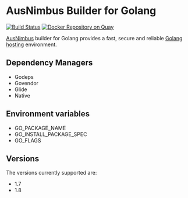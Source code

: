 # AusNimbus Builder for Golang

[![Build Status](https://travis-ci.org/ausnimbus/s2i-golang.svg?branch=master)](https://travis-ci.org/ausnimbus/s2i-golang)
[![Docker Repository on Quay](https://quay.io/repository/ausnimbus/s2i-golang/status "Docker Repository on Quay")](https://quay.io/repository/ausnimbus/s2i-golang)

[AusNimbus](https://www.ausnimbus.com.au/) builder for Golang provides a fast, secure and reliable [Golang hosting](https://www.ausnimbus.com.au/languages/golang-hosting/) environment.

## Dependency Managers

- Godeps
- Govendor
- Glide
- Native

## Environment variables

- GO_PACKAGE_NAME
- GO_INSTALL_PACKAGE_SPEC
- GO_FLAGS

## Versions

The versions currently supported are:

- 1.7
- 1.8
